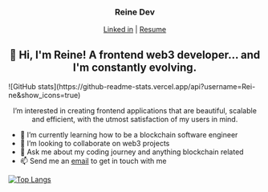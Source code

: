 <h3 align="center">Reine Dev </h3>
<p align="center">
  <a href="https://www.linkedin.com/in/toyosi-odukale/">Linked in</a> |
  <a href="https://whoisreine.netlify.app/" >Resume</a>
</p>


<h2 align="center"> 👋 Hi, I'm Reine! A frontend web3 developer... and I'm constantly evolving. </h2>
![GitHub stats](https://github-readme-stats.vercel.app/api?username=Rei-ne&show_icons=true)  

<p align="center"> I’m interested in creating frontend applications that are beautiful, scalable and efficient, with the utmost satisfaction of my users in mind. </p>


- 🌱 I’m currently learning how to be a blockchain software engineer 
- 👯 I’m looking to collaborate on web3 projects 
- 💬 Ask me about my coding journey and anything blockchain related
- 📫 Send me an <a href="mailto:reinetoyosii@gmail.com">email</a> to get in touch with me  




[![Top Langs](https://github-readme-stats.vercel.app/api/top-langs/?username=Rei-ne)](https://github.com/anuraghazra/github-readme-stats)






<!---
Rei-ne/Rei-ne is a ✨ special ✨ repository because its `README.md` (this file) appears on your GitHub profile.
You can click the Preview link to take a look at your changes.
--->
